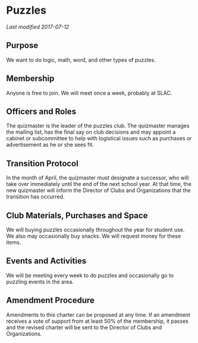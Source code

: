 # Puzzles
*Last modified 2017-07-12*

## Purpose
We want to do logic, math, word, and other types of puzzles.

## Membership
Anyone is free to join. We will meet once a week, probably at SLAC.

## Officers and Roles
The quizmaster is the leader of the puzzles club. The quizmaster manages the mailing list, has the final say on club decisions and may appoint a cabinet or subcommittee to help with logistical issues such as purchases or advertisement as he or she sees fit.

## Transition Protocol
In the month of April, the quizmaster must designate a successor, who will take over immediately until the end of the next school year. At that time, the new quizmaster will inform the Director of Clubs and Organizations that the transition has occurred.

## Club Materials, Purchases and Space
We will buying puzzles occasionally throughout the year for student use. We also may occasionally buy snacks. We will request money for these items.

## Events and Activities
We will be meeting every week to do puzzles and occasionally go to puzzling events in the area.

## Amendment Procedure
Amendments to this charter can be proposed at any time. If an amendment receives a vote of support from at least 50% of the membership, it passes and the revised charter will be sent to the Director of Clubs and Organizations.
